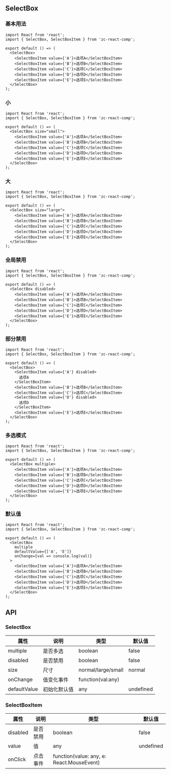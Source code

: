 ## SelectBox

### 基本用法

```tsx
import React from 'react';
import { SelectBox, SelectBoxItem } from 'zc-react-comp';

export default () => (
  <SelectBox>
    <SelectBoxItem value={'A'}>选项A</SelectBoxItem>
    <SelectBoxItem value={'B'}>选项B</SelectBoxItem>
    <SelectBoxItem value={'C'}>选项C</SelectBoxItem>
    <SelectBoxItem value={'D'}>选项D</SelectBoxItem>
    <SelectBoxItem value={'E'}>选项E</SelectBoxItem>
  </SelectBox>
);
```

### 小

```tsx
import React from 'react';
import { SelectBox, SelectBoxItem } from 'zc-react-comp';

export default () => (
  <SelectBox size="small">
    <SelectBoxItem value={'A'}>选项A</SelectBoxItem>
    <SelectBoxItem value={'B'}>选项B</SelectBoxItem>
    <SelectBoxItem value={'C'}>选项C</SelectBoxItem>
    <SelectBoxItem value={'D'}>选项D</SelectBoxItem>
    <SelectBoxItem value={'E'}>选项E</SelectBoxItem>
  </SelectBox>
);
```

### 大

```tsx
import React from 'react';
import { SelectBox, SelectBoxItem } from 'zc-react-comp';

export default () => (
  <SelectBox size="large">
    <SelectBoxItem value={'A'}>选项A</SelectBoxItem>
    <SelectBoxItem value={'B'}>选项B</SelectBoxItem>
    <SelectBoxItem value={'C'}>选项C</SelectBoxItem>
    <SelectBoxItem value={'D'}>选项D</SelectBoxItem>
    <SelectBoxItem value={'E'}>选项E</SelectBoxItem>
  </SelectBox>
);
```

### 全局禁用

```tsx
import React from 'react';
import { SelectBox, SelectBoxItem } from 'zc-react-comp';

export default () => (
  <SelectBox disabled>
    <SelectBoxItem value={'A'}>选项A</SelectBoxItem>
    <SelectBoxItem value={'B'}>选项B</SelectBoxItem>
    <SelectBoxItem value={'C'}>选项C</SelectBoxItem>
    <SelectBoxItem value={'D'}>选项D</SelectBoxItem>
    <SelectBoxItem value={'E'}>选项E</SelectBoxItem>
  </SelectBox>
);
```

### 部分禁用

```tsx
import React from 'react';
import { SelectBox, SelectBoxItem } from 'zc-react-comp';

export default () => (
  <SelectBox>
    <SelectBoxItem value={'A'} disabled>
      选项A
    </SelectBoxItem>
    <SelectBoxItem value={'B'}>选项B</SelectBoxItem>
    <SelectBoxItem value={'C'}>选项C</SelectBoxItem>
    <SelectBoxItem value={'D'} disabled>
      选项D
    </SelectBoxItem>
    <SelectBoxItem value={'E'}>选项E</SelectBoxItem>
  </SelectBox>
);
```

### 多选模式

```tsx
import React from 'react';
import { SelectBox, SelectBoxItem } from 'zc-react-comp';

export default () => (
  <SelectBox multiple>
    <SelectBoxItem value={'A'}>选项A</SelectBoxItem>
    <SelectBoxItem value={'B'}>选项B</SelectBoxItem>
    <SelectBoxItem value={'C'}>选项C</SelectBoxItem>
    <SelectBoxItem value={'D'}>选项D</SelectBoxItem>
    <SelectBoxItem value={'E'}>选项E</SelectBoxItem>
  </SelectBox>
);
```

### 默认值

```tsx
import React from 'react';
import { SelectBox, SelectBoxItem } from 'zc-react-comp';

export default () => (
  <SelectBox
    multiple
    defaultValue={['A', 'E']}
    onChange={val => console.log(val)}
  >
    <SelectBoxItem value={'A'}>选项A</SelectBoxItem>
    <SelectBoxItem value={'B'}>选项B</SelectBoxItem>
    <SelectBoxItem value={'C'}>选项C</SelectBoxItem>
    <SelectBoxItem value={'D'}>选项D</SelectBoxItem>
    <SelectBoxItem value={'E'}>选项E</SelectBoxItem>
  </SelectBox>
);
```

## API

### SelectBox

| 属性         | 说明         | 类型               | 默认值    |
| ------------ | ------------ | ------------------ | --------- |
| multiple     | 是否多选     | boolean            | false     |
| disabled     | 是否禁用     | boolean            | false     |
| size         | 尺寸         | normal/large/small | normal    |
| onChange     | 值变化事件   | function(val:any)  |           |
| defaultValue | 初始化默认值 | any                | undefined |

### SelectBoxItem

| 属性     | 说明     | 类型                                      | 默认值    |
| -------- | -------- | ----------------------------------------- | --------- |
| disabled | 是否禁用 | boolean                                   | false     |
| value    | 值       | any                                       | undefined |
| onClick  | 点击事件 | function(value: any, e: React.MouseEvent) |           |
